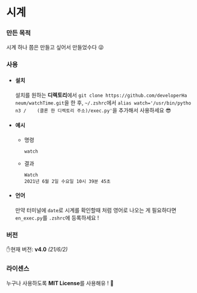 # 시계

### 만든 목적
시계 하나 쯤은 만들고 싶어서 만들었수다 😜

### 사용
- #### 설치

    설치를 원하는 **디렉토리**에서 `git clone https://github.com/developerHa    neum/watchTime.git`을 한 후, `~/.zshrc`에서 `alias watch='/usr/bin/pytho    n3 /    (클론 한 디렉토리 주소)/exec.py'`을 추가해서 사용하세요 😎

- #### 예시 
    + 명령

        `watch`

    + 결과

        ```
        Watch
        2021년 6월 2일 수요일 10시 39분 45초
        ```
- #### 언어
    만약 터미널에 `date`로 시계를 확인할때  처럼  영어로 나오는 게  필요하다면 `en_exec.py`를 `.zshrc`에 등록하세요 !

### 버전
✋현재 버전: **v4.0** *(21/6/2)*

### 라이센스
누구나 사용하도록 **MIT License**를 사용해유 ! 🤩
